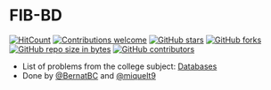 # FIB-BD
[![HitCount](https://hits.dwyl.com/miquelt9/BD-FIB.svg?style=flat-square&show=unique)](http://hits.dwyl.com/miquelt9/BD-FIB)
[![Contributions welcome](https://img.shields.io/badge/contributions-welcome-brightgreen.svg?style=flat&show=unique)](/CONTRIBUTING.md)
[![GitHub stars](https://img.shields.io/github/stars/miquelt9/BD-FIB.svg)](https://GitHub.com/miquelt9/BD-FIB/stargazers/)
[![GitHub forks](https://img.shields.io/github/forks/miquelt9/BD-FIB.svg)](https://GitHub.com/miquelt9/BD-FIB/network/)
[![GitHub repo size in bytes](https://img.shields.io/github/repo-size/miquelt9/BD-FIB.svg)](https://github.com/miquelt9/BD-FIB)
[![GitHub contributors](https://img.shields.io/github/contributors/miquelt9/BD-FIB.svg)](https://GitHub.com/miquelt9/BD-FIB/graphs/contributors/)

- List of problems from the college subject: [Databases](https://www.fib.upc.edu/en/studies/bachelors-degrees/bachelor-degree-informatics-engineering/curriculum/syllabus/BD)
- Done by [@BernatBC](https://github.com/BernatBC/) and [@miquelt9](https://github.com/miquelt9/)
